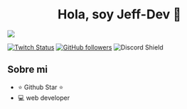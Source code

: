 <div align="center">
<h1 align="center">Hola, soy Jeff-Dev 👋</h1>
</div>
<img src="https://github.com/user-attachments/assets/dc791a5e-e455-4724-ae2a-21a14acb74ef">

[![Twitch Status](https://img.shields.io/twitch/status/aristidevs?style=social)](https://www.twitch.tv/aristidevs)
[![GitHub followers](https://img.shields.io/github/followers/arisguimera?style=social)](https://github.com/ArisGuimera)
![Discord Shield](https://discordapp.com/api/guilds/807719549075980308/widget.png?style=shield)

## Sobre mi

- ⭐ Github Star ⭐ 
- 💻 web developer
<br>
